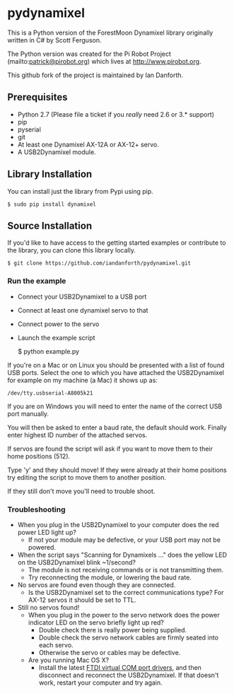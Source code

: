 # pydynamixel

This is a Python version of the ForestMoon Dynamixel library originally written
in C# by Scott Ferguson.

The Python version was created for the Pi Robot Project
(mailto:patrick@pirobot.org) which lives at http://www.pirobot.org.

This github fork of the project is maintained by Ian Danforth.

## Prerequisites

- Python 2.7 (Please file a ticket if you *really* need 2.6 or 3.* support)
- pip
- pyserial
- git
- At least one Dynamixel AX-12A or AX-12+ servo.
- A USB2Dynamixel module.

## Library Installation

You can install just the library from Pypi using pip.

    $ sudo pip install dynamixel

## Source Installation

If you'd like to have access to the getting started examples or contribute to
the library, you can clone this library locally.

    $ git clone https://github.com/iandanforth/pydynamixel.git

### Run the example

- Connect your USB2Dynamixel to a USB port
- Connect at least one dynamixel servo to that
- Connect power to the servo
- Launch the example script

    $ python example.py

If you're on a Mac or on Linux you should be presented with a list of
found USB ports. Select the one to which you have attached the USB2Dynamixel
for example on my machine (a Mac) it shows up as:

    /dev/tty.usbserial-A8005k21

If you are on Windows you will need to enter the name of the correct USB port
manually.

You will then be asked to enter a baud rate, the default should work. Finally 
enter highest ID number of the attached servos.

If servos are found the script will ask if you want to move them to their home 
positions (512).

Type 'y' and they should move! If they were already at their home positions
try editing the script to move them to another position. 

If they still don't move you'll need to trouble shoot.

### Troubleshooting

- When you plug in the USB2Dynamixel to your computer does the red power LED
  light up?
    - If not your module may be defective, or your USB port may not be powered.
- When the script says "Scanning for Dynamixels ..." does the yellow LED on the
  USB2Dynamixel blink ~1/second?
    - The module is not receiving commands or is not transmitting them.
    - Try reconnecting the module, or lowering the baud rate.
- No servos are found even though they are connected.
    - Is the USB2Dynamixel set to the correct communications type? For AX-12
      servos it should be set to TTL.
- Still no servos found!
    - When you plug in the power to the servo network does the power indicator
      LED on the servo briefly light up red?
        - Double check there is really power being supplied.
        - Double check the servo network cables are firmly seated into each
          servo.
        - Otherwise the servo or cables may be defective.
    - Are you running Mac OS X?
        - Install the latest [FTDI virtual COM port drivers](http://www.ftdichip.com/Drivers/VCP.htm), and then disconnect and reconnect the USB2Dynamixel. If that doesn't work, restart your computer and try again.
